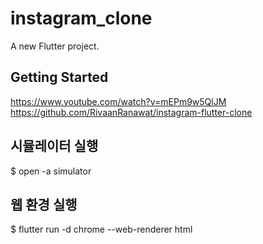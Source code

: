 # instagram_clone

A new Flutter project.

## Getting Started
https://www.youtube.com/watch?v=mEPm9w5QlJM
https://github.com/RivaanRanawat/instagram-flutter-clone

## 시뮬레이터 실행
$ open -a simulator

## 웹 환경 실행
$ flutter run -d chrome --web-renderer html 

